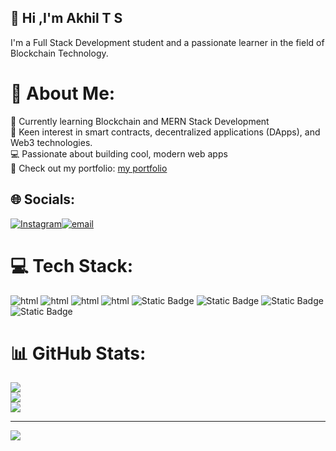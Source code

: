 ## 👋 Hi ,I'm Akhil T S
I'm a Full Stack Development student and a passionate learner in the field of Blockchain Technology.

# 💫 About Me:
🌱 Currently learning Blockchain and MERN Stack Development<br>🧠 Keen interest in smart contracts, decentralized applications (DApps), and Web3 technologies.<br>💻 Passionate about building cool, modern web apps<br> 🔗 Check out my portfolio: <a href="https://akhilts26.github.io/">my portfolio</a>


## 🌐 Socials:
[![Instagram](https://img.shields.io/badge/Instagram-%23E4405F.svg?logo=Instagram&logoColor=white)](https://instagram.com/__a__ts)[![email](https://img.shields.io/badge/Email-D14836?logo=gmail&logoColor=white)](mailto:akhilts20188@gmil.com) 

# 💻 Tech Stack:
![html](https://img.shields.io/badge/HTML-html?style=for-the-badge&logo=html5&logoColor=%23f9f9f9&color=%23303030)
![html](https://img.shields.io/badge/CSS-css?style=for-the-badge&logo=css&color=%23fe9200)
![html](https://img.shields.io/badge/JAVASCRIPT-javascript?style=for-the-badge&logo=javascript&logoColor=%23fefe00&color=%23474702)
![html](https://img.shields.io/badge/PYTHON-python?style=for-the-badge&logo=python&logoColor=%23fcfcfc&color=%230041cc)
![Static Badge](https://img.shields.io/badge/NODE.JS-08bdbd?style=for-the-badge&logo=nodedotjs&logoColor=%23ffffff)
![Static Badge](https://img.shields.io/badge/EXPRESS.JS-6e4b7f?style=for-the-badge&logo=express&logoColor=%23ffffff)
![Static Badge](https://img.shields.io/badge/Tailwind%20CSS-ffb7c3?style=for-the-badge&logo=tailwindcss&logoColor=black)
![Static Badge](https://img.shields.io/badge/Figma-E85D04?style=for-the-badge&logo=figma&logoColor=black)


# 📊 GitHub Stats:
![](https://github-readme-stats.vercel.app/api?username=akhilts26&theme=dark&hide_border=false&include_all_commits=false&count_private=false)<br/>
![](https://nirzak-streak-stats.vercel.app/?user=akhilts26&theme=dark&hide_border=false)<br/>
![](https://github-readme-stats.vercel.app/api/top-langs/?username=akhilts26&theme=dark&hide_border=false&include_all_commits=false&count_private=false&layout=compact)

---
[![](https://visitcount.itsvg.in/api?id=akhilts26&icon=0&color=0)](https://visitcount.itsvg.in)

<!-- Proudly created with GPRM ( https://gprm.itsvg.in ) -->

